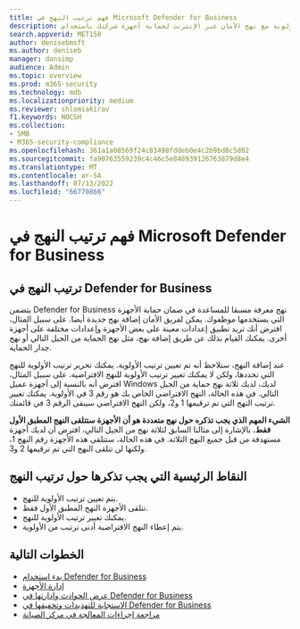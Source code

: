 ```yaml
---
title: فهم ترتيب النهج في Microsoft Defender for Business
description: تعرف على ترتيب الأولوية مع نهج الأمان عبر الإنترنت لحماية أجهزة شركتك باستخدام Defender for Business.
search.appverid: MET150
author: denisebmsft
ms.author: deniseb
manager: dansimp
audience: Admin
ms.topic: overview
ms.prod: m365-security
ms.technology: mdb
ms.localizationpriority: medium
ms.reviewer: shlomiakirav
f1.keywords: NOCSH
ms.collection:
- SMB
- M365-security-compliance
ms.openlocfilehash: 361a1a08569f24c83498fddeb0e4c2b9bd8c5d02
ms.sourcegitcommit: fa90763559239c4c46c5e848939126763879d8e4
ms.translationtype: MT
ms.contentlocale: ar-SA
ms.lasthandoff: 07/13/2022
ms.locfileid: "66770866"
---
```

# <a name="understand-policy-order-in-microsoft-defender-for-business"></a>فهم ترتيب النهج في Microsoft Defender for Business

## <a name="policy-order-in-defender-for-business"></a>ترتيب النهج في Defender for Business

يتضمن Defender for Business نهج معرفة مسبقا للمساعدة في ضمان حماية الأجهزة التي يستخدمها موظفوك. يمكن لفريق الأمان إضافة نهج جديدة أيضا. على سبيل المثال، افترض أنك تريد تطبيق إعدادات معينة على بعض الأجهزة وإعدادات مختلفة على أجهزة أخرى. يمكنك القيام بذلك عن طريق إضافة نهج، مثل نهج الحماية من الجيل التالي أو نهج جدار الحماية.

عند إضافة النهج، ستلاحظ أنه تم تعيين ترتيب الأولوية. يمكنك تحرير ترتيب الأولوية للنهج التي تحددها، ولكن لا يمكنك تغيير ترتيب الأولوية للنهج الافتراضية. على سبيل المثال، افترض أنه بالنسبة إلى أجهزة عميل Windows لديك، لديك ثلاثة نهج حماية من الجيل التالي. في هذه الحالة، النهج الافتراضي الخاص بك هو رقم 3 في الأولوية. يمكنك تغيير ترتيب النهج التي تم ترقيمها 1 و2، ولكن النهج الافتراضي سيبقى الرقم 3 في قائمتك. 

**الشيء المهم الذي يجب تذكره حول نهج متعددة هو أن الأجهزة ستتلقى النهج المطبق الأول فقط.** بالإشارة إلى مثالنا السابق لثلاثة نهج من الجيل التالي، افترض أن لديك أجهزة مستهدفة من قبل جميع النهج الثلاثة. في هذه الحالة، ستتلقى هذه الأجهزة رقم النهج 1، ولكنها لن تتلقى النهج التي تم ترقيمها 2 و3. 


## <a name="key-points-to-remember-about-policy-order"></a>النقاط الرئيسية التي يجب تذكرها حول ترتيب النهج

- يتم تعيين ترتيب الأولوية للنهج.
- تتلقى الأجهزة النهج المطبق الأول فقط.
- يمكنك تغيير ترتيب الأولوية للنهج.
- يتم إعطاء النهج الافتراضية أدنى ترتيب من الأولوية.

## <a name="next-steps"></a>الخطوات التالية

- [بدء استخدام Defender for Business](mdb-get-started.md)
- [إدارة الأجهزة](mdb-manage-devices.md)
- [عرض الحوادث وإدارتها في Defender for Business](mdb-view-manage-incidents.md)
- [الاستجابة للتهديدات وتخفيفها في Defender for Business](mdb-respond-mitigate-threats.md)
- [مراجعة إجراءات المعالجة في مركز الصيانة](mdb-review-remediation-actions.md)